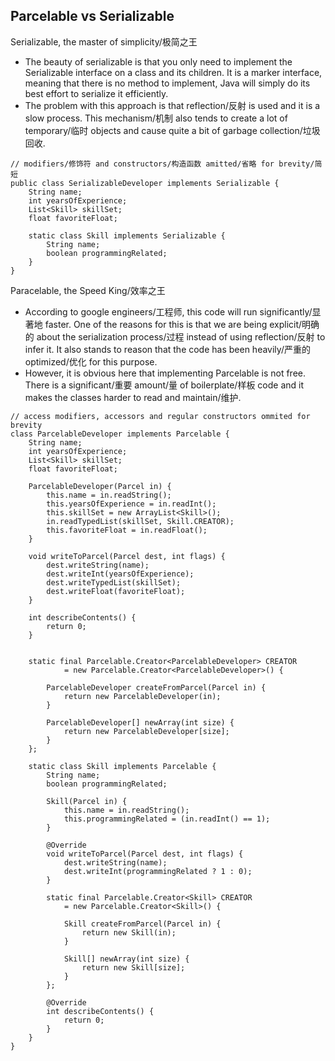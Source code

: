 ## Parcelable vs Serializable
Serializable, the master of simplicity/极简之王
  * The beauty of serializable is that you only need to implement the Serializable interface on a class and its children. It is a marker interface, meaning that there is no method to implement, Java will simply do its best effort to serialize it efficiently.
  * The problem with this approach is that reflection/反射 is used and it is a slow process. This mechanism/机制 also tends to create a lot of temporary/临时 objects and cause quite a bit of garbage collection/垃圾回收.

```
// modifiers/修饰符 and constructors/构造函数 amitted/省略 for brevity/简短
public class SerializableDeveloper implements Serializable {
    String name;
    int yearsOfExperience;
    List<Skill> skillSet;
    float favoriteFloat;

    static class Skill implements Serializable {
        String name;
        boolean programmingRelated;
    }
}
```
Paracelable, the Speed King/效率之王
  * According to google engineers/工程师, this code will run significantly/显著地 faster. One of the reasons for this is that we are being explicit/明确的 about the serialization process/过程 instead of using reflection/反射 to infer it. It also stands to reason that the code has been heavily/严重的 optimized/优化 for this purpose.
  * However, it is obvious here that implementing Parcelable is not free. There is a significant/重要 amount/量 of boilerplate/样板 code and it makes the classes harder to read and maintain/维护.  
```
// access modifiers, accessors and regular constructors ommited for brevity
class ParcelableDeveloper implements Parcelable {
    String name;
    int yearsOfExperience;
    List<Skill> skillSet;
    float favoriteFloat;

    ParcelableDeveloper(Parcel in) {
        this.name = in.readString();
        this.yearsOfExperience = in.readInt();
        this.skillSet = new ArrayList<Skill>();
        in.readTypedList(skillSet, Skill.CREATOR);
        this.favoriteFloat = in.readFloat();
    }

    void writeToParcel(Parcel dest, int flags) {
        dest.writeString(name);
        dest.writeInt(yearsOfExperience);
        dest.writeTypedList(skillSet);
        dest.writeFloat(favoriteFloat);
    }

    int describeContents() {
        return 0;
    }


    static final Parcelable.Creator<ParcelableDeveloper> CREATOR
            = new Parcelable.Creator<ParcelableDeveloper>() {

        ParcelableDeveloper createFromParcel(Parcel in) {
            return new ParcelableDeveloper(in);
        }

        ParcelableDeveloper[] newArray(int size) {
            return new ParcelableDeveloper[size];
        }
    };

    static class Skill implements Parcelable {
        String name;
        boolean programmingRelated;

        Skill(Parcel in) {
            this.name = in.readString();
            this.programmingRelated = (in.readInt() == 1);
        }

        @Override
        void writeToParcel(Parcel dest, int flags) {
            dest.writeString(name);
            dest.writeInt(programmingRelated ? 1 : 0);
        }

        static final Parcelable.Creator<Skill> CREATOR
            = new Parcelable.Creator<Skill>() {

            Skill createFromParcel(Parcel in) {
                return new Skill(in);
            }

            Skill[] newArray(int size) {
                return new Skill[size];
            }
        };

        @Override
        int describeContents() {
            return 0;
        }
    }
}
```
